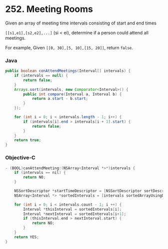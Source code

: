 # 252. Meeting Rooms
Given an array of meeting time intervals consisting of start and end times

`[[s1,e1],[s2,e2],...]` (si < ei), determine if a person could attend all meetings.

For example,
Given `[[0, 30],[5, 10],[15, 20]]`,
return `false`.


### Java

```java
public boolean conAttendMeetings(Interval[] intervals) {
    if (intervals == null) {
        return false;
    }
    Arrays.sort(intervals, new Comparator<Interval>() {
        public int compare(Interval a, Interval b) {
            return a.start - b.start;
        }
    });

    for (int i = 0; i < intervals.length - 1; i++) {
        if (intervals[i].end > intervals[i + 1].start) {
            return false;
        }
    }
    return true;
}
```


### Objective-C

```objective-c
- (BOOL)canAttendMeeting:(NSArray<Interval *>*)intervals {
    if (intervals == nil) {
        return NO;
    }

    NSSortDescriptor *startTimeDescriptor = [NSSortDescriptor sortDescriptorWithKey:@"start" ascending:YES];
    NSArray<Interval *> *sortedIntervals = [intervals sortedArrayUsingDescriptors:@[startTimeDescriptor]];

    for (int i = 0; i < intervals.count - 1; i ++) {
        Interval *thisInterval = sortedIntervals[i];
        Interval *nextInterval = sortedIntervals[i+1];
        if (thisInterval.end > nextInterval.start) {
            return NO;
        }
    }
    return YES;
}
```
